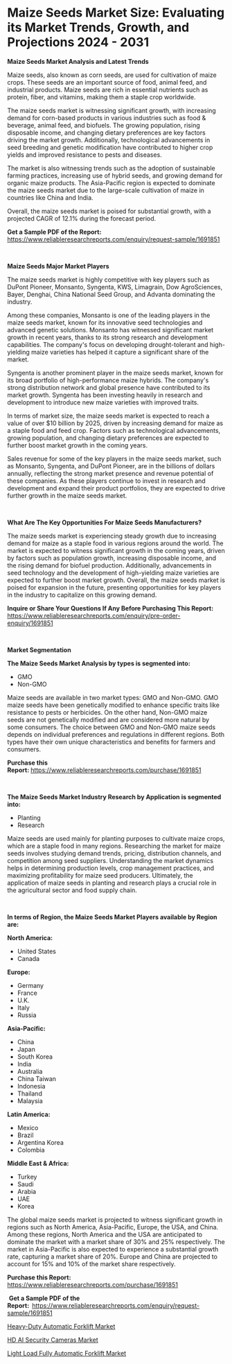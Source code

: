 <p><h1>Maize Seeds Market Size: Evaluating its Market Trends, Growth, and Projections 2024 - 2031</h1></p><p><strong>Maize Seeds Market Analysis and Latest Trends</strong></p>
<p><p>Maize seeds, also known as corn seeds, are used for cultivation of maize crops. These seeds are an important source of food, animal feed, and industrial products. Maize seeds are rich in essential nutrients such as protein, fiber, and vitamins, making them a staple crop worldwide.</p><p>The maize seeds market is witnessing significant growth, with increasing demand for corn-based products in various industries such as food & beverage, animal feed, and biofuels. The growing population, rising disposable income, and changing dietary preferences are key factors driving the market growth. Additionally, technological advancements in seed breeding and genetic modification have contributed to higher crop yields and improved resistance to pests and diseases.</p><p>The market is also witnessing trends such as the adoption of sustainable farming practices, increasing use of hybrid seeds, and growing demand for organic maize products. The Asia-Pacific region is expected to dominate the maize seeds market due to the large-scale cultivation of maize in countries like China and India.</p><p>Overall, the maize seeds market is poised for substantial growth, with a projected CAGR of 12.1% during the forecast period.</p></p>
<p><strong>Get a Sample PDF of the Report:&nbsp;</strong> <a href="https://www.reliableresearchreports.com/enquiry/request-sample/1691851">https://www.reliableresearchreports.com/enquiry/request-sample/1691851</a></p>
<p>&nbsp;</p>
<p><strong>Maize Seeds Major Market Players</strong></p>
<p><p>The maize seeds market is highly competitive with key players such as DuPont Pioneer, Monsanto, Syngenta, KWS, Limagrain, Dow AgroSciences, Bayer, Denghai, China National Seed Group, and Advanta dominating the industry. </p><p>Among these companies, Monsanto is one of the leading players in the maize seeds market, known for its innovative seed technologies and advanced genetic solutions. Monsanto has witnessed significant market growth in recent years, thanks to its strong research and development capabilities. The company's focus on developing drought-tolerant and high-yielding maize varieties has helped it capture a significant share of the market.</p><p>Syngenta is another prominent player in the maize seeds market, known for its broad portfolio of high-performance maize hybrids. The company's strong distribution network and global presence have contributed to its market growth. Syngenta has been investing heavily in research and development to introduce new maize varieties with improved traits.</p><p>In terms of market size, the maize seeds market is expected to reach a value of over $10 billion by 2025, driven by increasing demand for maize as a staple food and feed crop. Factors such as technological advancements, growing population, and changing dietary preferences are expected to further boost market growth in the coming years.</p><p>Sales revenue for some of the key players in the maize seeds market, such as Monsanto, Syngenta, and DuPont Pioneer, are in the billions of dollars annually, reflecting the strong market presence and revenue potential of these companies. As these players continue to invest in research and development and expand their product portfolios, they are expected to drive further growth in the maize seeds market.</p></p>
<p>&nbsp;</p>
<p><strong>What Are The Key Opportunities For Maize Seeds Manufacturers?</strong></p>
<p><p>The maize seeds market is experiencing steady growth due to increasing demand for maize as a staple food in various regions around the world. The market is expected to witness significant growth in the coming years, driven by factors such as population growth, increasing disposable income, and the rising demand for biofuel production. Additionally, advancements in seed technology and the development of high-yielding maize varieties are expected to further boost market growth. Overall, the maize seeds market is poised for expansion in the future, presenting opportunities for key players in the industry to capitalize on this growing demand.</p></p>
<p><strong>Inquire or Share Your Questions If Any Before Purchasing This Report:</strong> <a href="https://www.reliableresearchreports.com/enquiry/pre-order-enquiry/1691851">https://www.reliableresearchreports.com/enquiry/pre-order-enquiry/1691851</a></p>
<p>&nbsp;</p>
<p><strong>Market Segmentation</strong></p>
<p><strong>The Maize Seeds Market Analysis by types is segmented into:</strong></p>
<p><ul><li>GMO</li><li>Non-GMO</li></ul></p>
<p><p>Maize seeds are available in two market types: GMO and Non-GMO. GMO maize seeds have been genetically modified to enhance specific traits like resistance to pests or herbicides. On the other hand, Non-GMO maize seeds are not genetically modified and are considered more natural by some consumers. The choice between GMO and Non-GMO maize seeds depends on individual preferences and regulations in different regions. Both types have their own unique characteristics and benefits for farmers and consumers.</p></p>
<p><strong>Purchase this Report:&nbsp;</strong><a href="https://www.reliableresearchreports.com/purchase/1691851">https://www.reliableresearchreports.com/purchase/1691851</a></p>
<p>&nbsp;</p>
<p><strong>The Maize Seeds Market Industry Research by Application is segmented into:</strong></p>
<p><ul><li>Planting</li><li>Research</li></ul></p>
<p><p>Maize seeds are used mainly for planting purposes to cultivate maize crops, which are a staple food in many regions. Researching the market for maize seeds involves studying demand trends, pricing, distribution channels, and competition among seed suppliers. Understanding the market dynamics helps in determining production levels, crop management practices, and maximizing profitability for maize seed producers. Ultimately, the application of maize seeds in planting and research plays a crucial role in the agricultural sector and food supply chain.</p></p>
<p>&nbsp;</p>
<p><strong>In terms of Region, the Maize Seeds Market Players available by Region are:</strong></p>
<p>
    <p> <strong> North America: </strong>
        <ul>
            <li>United States</li>
            <li>Canada</li>
        </ul>
        </p> 
    <p> <strong> Europe: </strong>
        <ul>
            <li>Germany</li>
            <li>France</li>
            <li>U.K.</li>
            <li>Italy</li>
            <li>Russia</li>
        </ul>
        </p> 
    <p> <strong> Asia-Pacific: </strong>
        <ul>
            <li>China</li>
            <li>Japan</li>
            <li>South Korea</li>
            <li>India</li>
            <li>Australia</li>
            <li>China Taiwan</li>
            <li>Indonesia</li>
            <li>Thailand</li>
            <li>Malaysia</li>
        </ul>
        </p> 
    <p> <strong> Latin America: </strong>
        <ul>
            <li>Mexico</li>
            <li>Brazil</li>
            <li>Argentina Korea</li>
            <li>Colombia</li>
        </ul>
        </p> 
    <p> <strong> Middle East & Africa: </strong>
        <ul>
            <li>Turkey</li>
            <li>Saudi</li>
            <li>Arabia</li>
            <li>UAE</li>
            <li>Korea</li>
        </ul>
    </p>
    </p>
<p><p>The global maize seeds market is projected to witness significant growth in regions such as North America, Asia-Pacific, Europe, the USA, and China. Among these regions, North America and the USA are anticipated to dominate the market with a market share of 30% and 25% respectively. The market in Asia-Pacific is also expected to experience a substantial growth rate, capturing a market share of 20%. Europe and China are projected to account for 15% and 10% of the market share respectively.</p></p>
<p><strong>Purchase this Report: </strong><a href="https://www.reliableresearchreports.com/purchase/1691851">https://www.reliableresearchreports.com/purchase/1691851</a></p>
<p>&nbsp;<strong>Get a Sample PDF of the Report:&nbsp;&nbsp;</strong><a href="https://www.reliableresearchreports.com/enquiry/request-sample/1691851">https://www.reliableresearchreports.com/enquiry/request-sample/1691851</a></p>
<p><strong></strong></p>
<p><p><a href="https://view.publitas.com/reportprime-1/heavy-duty-automatic-forklift-market-provides-a-comprehensive-analysis-including-a-macro-overview-of-the-market-as-well-as-micro-details-such-as-market-size-and-competitive-landscape/">Heavy-Duty Automatic Forklift Market</a></p><p><a href="https://view.publitas.com/reportprime-1/hd-ai-security-cameras-market-with-the-goal-of-estimating-the-market-size-and-future-growth-potential-of-various-market-segments-based-on-component-applications-end-user-and-region/">HD AI Security Cameras Market</a></p><p><a href="https://view.publitas.com/reportprime-1/light-load-fully-automatic-forklift-market-size-reflecting-a-forecast-till-2031-market-by-type-by-application-and-by-geography/">Light Load Fully Automatic Forklift Market</a></p></p>